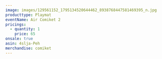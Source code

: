 ```yaml
---
image: images/129561152_1795134520644462_8938768447581469395_n.jpg
producttype: Playmat
eventName: Air Comiket 2
pricings:
  - quantity: 1
    price: 65
onsale: true
asin: 4slja-Peh
merchandise: comiket
---
```

